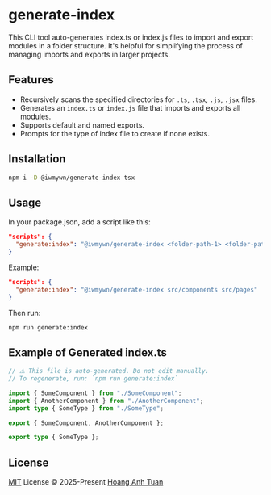 # generate-index

This CLI tool auto-generates index.ts or index.js files to import and export modules in a folder structure. It's helpful for simplifying the process of managing imports and exports in larger projects.

## Features

- Recursively scans the specified directories for `.ts`, `.tsx`, `.js`, `.jsx` files.
- Generates an `index.ts` or `index.js` file that imports and exports all modules.
- Supports default and named exports.
- Prompts for the type of index file to create if none exists.

## Installation

```bash
npm i -D @iwmywn/generate-index tsx
```

## Usage

In your package.json, add a script like this:

```json
"scripts": {
  "generate:index": "@iwmywn/generate-index <folder-path-1> <folder-path-2> ..."
}
```

Example:

```json
"scripts": {
  "generate:index": "@iwmywn/generate-index src/components src/pages"
}
```

Then run:

```bash
npm run generate:index
```

## Example of Generated index.ts

```ts
// ⚠️ This file is auto-generated. Do not edit manually.
// To regenerate, run: `npm run generate:index`

import { SomeComponent } from "./SomeComponent";
import { AnotherComponent } from "./AnotherComponent";
import type { SomeType } from "./SomeType";

export { SomeComponent, AnotherComponent };

export type { SomeType };
```

## License

[MIT](./LICENSE) License © 2025-Present [Hoang Anh Tuan](https://github.com/iwmywn)
